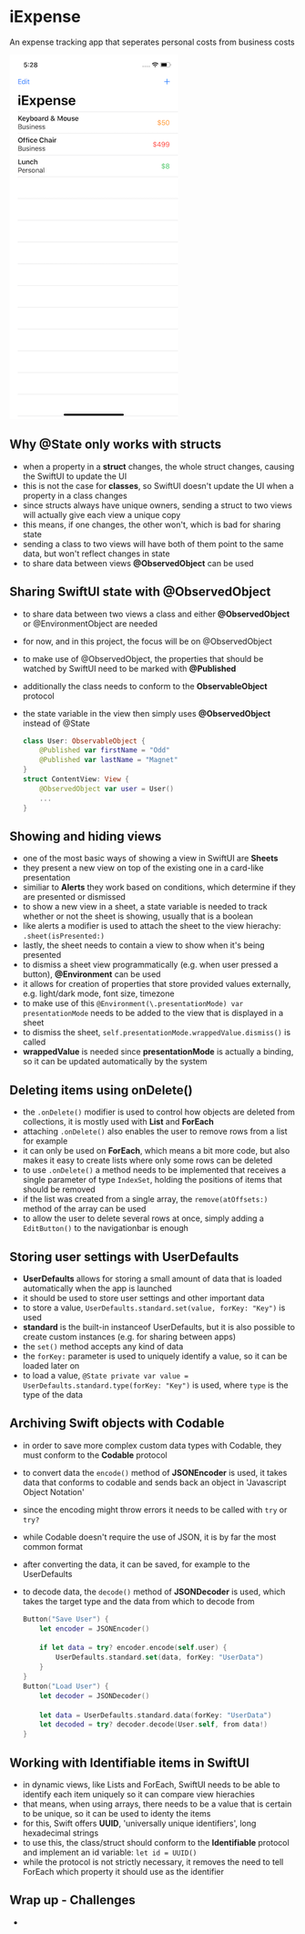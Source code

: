 # iExpense 
An expense tracking app that seperates personal costs from business costs

![App screenshot](iExpense.png)


## Why @State only works with structs
- when a property in a **struct** changes, the whole struct changes, causing the SwiftUI to update the UI
- this is not the case for **classes**, so SwiftUI doesn't update the UI when a property in a class changes
- since structs always have unique owners, sending a struct to two views will actually give each view a unique copy
- this means, if one changes, the other won't, which is bad for sharing state
- sending a class to two views will have both of them point to the same data, but won't reflect changes in state
- to share data between views **@ObservedObject** can be used

## Sharing SwiftUI state with @ObservedObject
- to share data between two views a class and either **@ObservedObject** or @EnvironmentObject are needed
- for now, and in this project, the focus will be on @ObservedObject
- to make use of @ObservedObject, the properties that should be watched by SwiftUI need to be marked with **@Published**
- additionally the class needs to conform to the **ObservableObject** protocol
- the state variable in the view then simply uses **@ObservedObject** instead of @State

    ``` swift
    class User: ObservableObject {
        @Published var firstName = "Odd"
        @Published var lastName = "Magnet"    
    }
    struct ContentView: View {
        @ObservedObject var user = User()
        ...
    }
    ```

## Showing and hiding views
- one of the most basic ways of showing a view in SwiftUI are **Sheets**
- they present a new view on top of the existing one in a card-like presentation
- similiar to __Alerts__ they work based on conditions, which determine if they are presented or dismissed
- to show a new view in a sheet, a state variable is needed to track whether or not the sheet is showing, usually that is a boolean
- like alerts a modifier is used to attach the sheet to the view hierachy: `.sheet(isPresented:)`
- lastly, the sheet needs to contain a view to show when it's being presented
- to dismiss a sheet view programmatically (e.g. when user pressed a button), **@Environment** can be used
- it allows for creation of properties that store provided values externally, e.g. light/dark mode, font size, timezone
- to make use of this `@Environment(\.presentationMode) var presentationMode` needs to be added to the view that is displayed in a sheet
- to dismiss the sheet, `self.presentationMode.wrappedValue.dismiss()` is called
- __wrappedValue__ is needed since __presentationMode__ is actually a binding, so it can be updated automatically by the system

## Deleting items using onDelete()
- the `.onDelete()` modifier is used to control how objects are deleted from collections, it is mostly used with **List** and **ForEach**
- attaching `.onDelete()` also enables the user to remove rows from a list for example
- it can only be used on **ForEach**, which means a bit more code, but also makes it easy to create lists where only some rows can be deleted
- to use `.onDelete()` a method needs to be implemented that receives a single parameter of type `IndexSet`, holding the positions of items that should be removed
- if the list was created from a single array, the `remove(atOffsets:)` method of the array can be used
- to allow the user to delete several rows at once, simply adding a `EditButton()` to the navigationbar is enough

## Storing user settings with UserDefaults
- **UserDefaults** allows for storing a small amount of data that is loaded automatically when the app is launched
- it should be used to store user settings and other important data
- to store a value, `UserDefaults.standard.set(value, forKey: "Key")` is used
- __standard__ is the built-in instanceof UserDefaults, but it is also possible to create custom instances (e.g. for sharing between apps)
- the `set()` method accepts any kind of data
- the `forKey:` parameter is used to uniquely identify a value, so it can be loaded later on
- to load a value, `@State private var value = UserDefaults.standard.type(forKey: "Key")` is used, where `type` is the type of the data

## Archiving Swift objects with Codable
- in order to save more complex custom data types with Codable, they must conform to the **Codable** protocol
- to convert data the `encode()` method of **JSONEncoder** is used, it takes data that conforms to codable and sends back an object in 'Javascript Object Notation'
- since the encoding might throw errors it needs to be called with `try` or `try?`
- while Codable doesn't require the use of JSON, it is by far the most common format
- after converting the data, it can be saved, for example to the UserDefaults
- to decode data, the `decode()` method of **JSONDecoder** is used, which takes the target type and the data from which to decode from

    ``` swift
    Button("Save User") {
        let encoder = JSONEncoder()

        if let data = try? encoder.encode(self.user) {
            UserDefaults.standard.set(data, forKey: "UserData")
        }
    }
    Button("Load User") {
        let decoder = JSONDecoder()

        let data = UserDefaults.standard.data(forKey: "UserData")
        let decoded = try? decoder.decode(User.self, from data!)
    }
    ```

## Working with Identifiable items in SwiftUI
- in dynamic views, like Lists and ForEach, SwiftUI needs to be able to identify each item uniquely so it can compare view hierachies
- that means, when using arrays, there needs to be a value that is certain to be unique, so it can be used to identy the items
- for this, Swift offers **UUID**, 'universally unique identifiers', long hexadecimal strings
- to use this, the class/struct should conform to the **Identifiable** protocol and implement an id variable: `let id = UUID()`
- while the protocol is not strictly necessary, it removes the need to tell ForEach which property it should use as the identifier

## Wrap up - Challenges
- 

